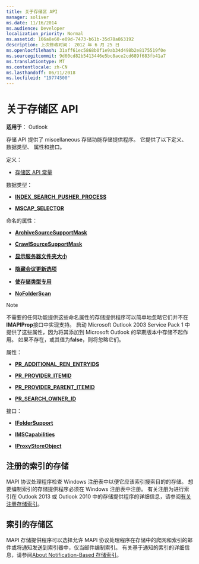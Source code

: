 ```yaml
---
title: 关于存储区 API
manager: soliver
ms.date: 11/16/2014
ms.audience: Developer
localization_priority: Normal
ms.assetid: 166a8e60-e09d-7473-b61b-35d78a863192
description: 上次修改时间： 2012 年 6 月 25 日
ms.openlocfilehash: 31aff61ec5868b0f1e9ab34d498b2e8175519f0e
ms.sourcegitcommit: 9d60cd82b5413446e5bc8ace2cd689f683fb41a7
ms.translationtype: MT
ms.contentlocale: zh-CN
ms.lasthandoff: 06/11/2018
ms.locfileid: "19774500"
---
```

# <a name="about-the-store-api"></a>关于存储区 API

  
  
**适用于**： Outlook 
  
存储 API 提供了 miscellaneous 存储功能存储提供程序。 它提供了以下定义、 数据类型、 属性和接口。
  
定义：
  
- [存储区 API 常量](mapi-constants.md)
    
数据类型：
  
- **[INDEX_SEARCH_PUSHER_PROCESS](index_search_pusher_process.md)**
    
- **[MSCAP_SELECTOR](mscap_selector.md)**
    
命名的属性：
  
- **[ArchiveSourceSupportMask](archivesourcesupportmask.md)**
    
- **[CrawlSourceSupportMask](crawlsourcesupportmask.md)**
    
- **[显示服务器文件夹大小](display-server-folder-sizes-property.md)**
    
- **[隐藏会议更新选项](hide-meeting-update-option-property.md)**
    
- **[使存储类型专用](make-store-type-private-property.md)**
    
- **[NoFolderScan](nofolderscan.md)**
    
> [!NOTE]
> 不需要的任何功能提供这些命名属性的存储提供程序可以简单地忽略它们并不在**IMAPIProp**接口中实现支持。 启动 Microsoft Outlook 2003 Service Pack 1 中提供了这些属性，因为将其添加到 Microsoft Outlook 的早期版本中存储不起作用。 如果不存在，或其值为**false**，则将忽略它们。 
  
属性：
  
- **[PR_ADDITIONAL_REN_ENTRYIDS](pidtagadditionalrenentryids-canonical-property.md)**
    
- **[PR_PROVIDER_ITEMID](pidtagprovideritemid-canonical-property.md)**
    
- **[PR_PROVIDER_PARENT_ITEMID](pidtagproviderparentitemid-canonical-property.md)**
    
- **[PR_SEARCH_OWNER_ID](pidtagsearchownerid-canonical-property.md)**
    
接口：
  
- **[IFolderSupport](ifoldersupportiunknown.md)**
    
- **[IMSCapabilities](imscapabilitiesiunknown.md)**
    
- **[IProxyStoreObject](iproxystoreobject.md)**
    
## <a name="registering-stores-for-indexing"></a>注册的索引的存储

MAPI 协议处理程序检查 Windows 注册表中以便它应该索引搜索目的的存储。 想要编制索引的存储提供程序必须在 Windows 注册表中注册。 有关注册为进行索引在 Outlook 2013 或 Outlook 2010 中的存储提供程序的详细信息，请参阅[有关注册存储索引](about-registering-stores-for-indexing.md)。
  
## <a name="indexing-stores"></a>索引的存储区

MAPI 存储提供程序可以选择允许 MAPI 协议处理程序在存储中的爬网和索引的邮件或将通知发送到索引器中，仅当邮件编制索引。 有关基于通知的索引的详细信息，请参阅[About Notification-Based 存储索引](about-notification-based-store-indexing.md)。
  

